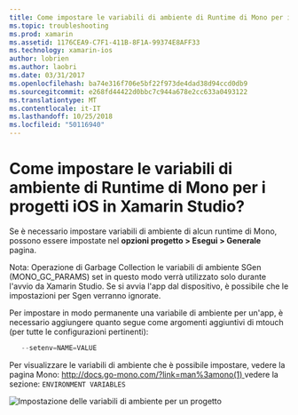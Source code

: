 ```yaml
---
title: Come impostare le variabili di ambiente di Runtime di Mono per i progetti iOS in Xamarin Studio?
ms.topic: troubleshooting
ms.prod: xamarin
ms.assetid: 1176CEA9-C7F1-411B-8F1A-99374E8AFF33
ms.technology: xamarin-ios
author: lobrien
ms.author: laobri
ms.date: 03/31/2017
ms.openlocfilehash: ba74e316f706e5bf22f973de4dad38d94ccd0db9
ms.sourcegitcommit: e268fd44422d0bbc7c944a678e2cc633a0493122
ms.translationtype: MT
ms.contentlocale: it-IT
ms.lasthandoff: 10/25/2018
ms.locfileid: "50116940"
---
```

# <a name="how-do-i-set-mono-runtime-environment-variables-for-ios-projects-in-xamarin-studio"></a>Come impostare le variabili di ambiente di Runtime di Mono per i progetti iOS in Xamarin Studio?

Se è necessario impostare variabili di ambiente di alcun runtime di Mono, possono essere impostate nel **opzioni progetto > Esegui > Generale** pagina.

Nota: Operazione di Garbage Collection le variabili di ambiente SGen (MONO\_GC\_PARAMS) set in questo modo verrà utilizzato solo durante l'avvio da Xamarin Studio. Se si avvia l'app dal dispositivo, è possibile che le impostazioni per Sgen verranno ignorate. 

Per impostare in modo permanente una variabile di ambiente per un'app, è necessario aggiungere quanto segue come argomenti aggiuntivi di mtouch (per tutte le configurazioni pertinenti):

```csharp
   --setenv=NAME=VALUE
```

Per visualizzare le variabili di ambiente che è possibile impostare, vedere la pagina Mono: [ http://docs.go-mono.com/?link=man%3amono(1) ](http://docs.go-mono.com/?link=man%3amono(1)) vedere la sezione: `ENVIRONMENT VARIABLES`

![](xs-mono-runtime-images/environment-variables.jpg "Impostazione delle variabili di ambiente per un progetto")
